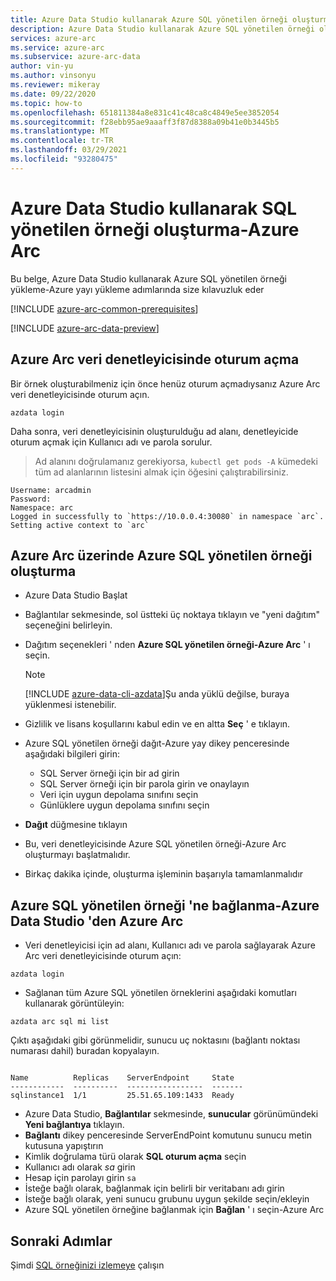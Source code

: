 ```yaml
---
title: Azure Data Studio kullanarak Azure SQL yönetilen örneği oluşturma
description: Azure Data Studio kullanarak Azure SQL yönetilen örneği oluşturma
services: azure-arc
ms.service: azure-arc
ms.subservice: azure-arc-data
author: vin-yu
ms.author: vinsonyu
ms.reviewer: mikeray
ms.date: 09/22/2020
ms.topic: how-to
ms.openlocfilehash: 651811384a8e831c41c48ca8c4849e5ee3852054
ms.sourcegitcommit: f28ebb95ae9aaaff3f87d8388a09b41e0b3445b5
ms.translationtype: MT
ms.contentlocale: tr-TR
ms.lasthandoff: 03/29/2021
ms.locfileid: "93280475"
---
```

# <a name="create-sql-managed-instance---azure-arc-using-azure-data-studio"></a>Azure Data Studio kullanarak SQL yönetilen örneği oluşturma-Azure Arc

Bu belge, Azure Data Studio kullanarak Azure SQL yönetilen örneği yükleme-Azure yayı yükleme adımlarında size kılavuzluk eder

[!INCLUDE [azure-arc-common-prerequisites](../../../includes/azure-arc-common-prerequisites.md)]

[!INCLUDE [azure-arc-data-preview](../../../includes/azure-arc-data-preview.md)]

## <a name="log-in-to-the-azure-arc-data-controller"></a>Azure Arc veri denetleyicisinde oturum açma

Bir örnek oluşturabilmeniz için önce henüz oturum açmadıysanız Azure Arc veri denetleyicisinde oturum açın.

```console
azdata login
```

Daha sonra, veri denetleyicisinin oluşturulduğu ad alanı, denetleyicide oturum açmak için Kullanıcı adı ve parola sorulur.  

> Ad alanını doğrulamanız gerekiyorsa, ```kubectl get pods -A``` kümedeki tüm ad alanlarının listesini almak için öğesini çalıştırabilirsiniz.

```console
Username: arcadmin
Password:
Namespace: arc
Logged in successfully to `https://10.0.0.4:30080` in namespace `arc`. Setting active context to `arc`
```

## <a name="create-azure-sql-managed-instance-on-azure-arc"></a>Azure Arc üzerinde Azure SQL yönetilen örneği oluşturma

- Azure Data Studio Başlat
- Bağlantılar sekmesinde, sol üstteki üç noktaya tıklayın ve "yeni dağıtım" seçeneğini belirleyin.
- Dağıtım seçenekleri ' nden **Azure SQL yönetilen örneği-Azure Arc** ' ı seçin. 
  > [!NOTE]
  > [!INCLUDE [azure-data-cli-azdata](../../../includes/azure-data-cli-azdata.md)]Şu anda yüklü değilse, buraya yüklenmesi istenebilir.
- Gizlilik ve lisans koşullarını kabul edin ve en altta **Seç** ' e tıklayın.



- Azure SQL yönetilen örneği dağıt-Azure yay dikey penceresinde aşağıdaki bilgileri girin:
  - SQL Server örneği için bir ad girin
  - SQL Server örneği için bir parola girin ve onaylayın
  - Veri için uygun depolama sınıfını seçin
  - Günlüklere uygun depolama sınıfını seçin

- **Dağıt** düğmesine tıklayın

- Bu, veri denetleyicisinde Azure SQL yönetilen örneği-Azure Arc oluşturmayı başlatmalıdır.

- Birkaç dakika içinde, oluşturma işleminin başarıyla tamamlanmalıdır

## <a name="connect-to-azure-sql-managed-instance---azure-arc-from-azure-data-studio"></a>Azure SQL yönetilen örneği 'ne bağlanma-Azure Data Studio 'den Azure Arc

- Veri denetleyicisi için ad alanı, Kullanıcı adı ve parola sağlayarak Azure Arc veri denetleyicisinde oturum açın: 
```console
azdata login
```

- Sağlanan tüm Azure SQL yönetilen örneklerini aşağıdaki komutları kullanarak görüntüleyin:

```console
azdata arc sql mi list
```

Çıktı aşağıdaki gibi görünmelidir, sunucu uç noktasını (bağlantı noktası numarası dahil) buradan kopyalayın.

```console

Name          Replicas    ServerEndpoint     State
------------  ----------  -----------------  -------
sqlinstance1  1/1         25.51.65.109:1433  Ready
```

- Azure Data Studio, **Bağlantılar** sekmesinde, **sunucular** görünümündeki **Yeni bağlantıya** tıklayın.
- **Bağlantı** dikey penceresinde ServerEndPoint komutunu sunucu metin kutusuna yapıştırın
- Kimlik doğrulama türü olarak **SQL oturum açma** seçin
- Kullanıcı adı olarak *sa* girin
- Hesap için parolayı girin `sa`
- İsteğe bağlı olarak, bağlanmak için belirli bir veritabanı adı girin
- İsteğe bağlı olarak, yeni sunucu grubunu uygun şekilde seçin/ekleyin
- Azure SQL yönetilen örneğine bağlanmak için **Bağlan** ' ı seçin-Azure Arc




## <a name="next-steps"></a>Sonraki Adımlar

Şimdi [SQL örneğinizi izlemeye](monitor-grafana-kibana.md) çalışın
